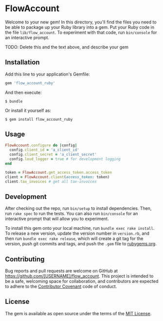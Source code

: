 # FlowAccount

Welcome to your new gem! In this directory, you'll find the files you need to be able to package up your Ruby library into a gem. Put your Ruby code in the file `lib/flow_account`. To experiment with that code, run `bin/console` for an interactive prompt.

TODO: Delete this and the text above, and describe your gem

## Installation

Add this line to your application's Gemfile:

```ruby
gem 'flow_account_ruby'
```

And then execute:

    $ bundle

Or install it yourself as:

    $ gem install flow_account_ruby

## Usage

```ruby
FlowAccount.configure do |config|
  config.client_id = 'a_client_id'
  config.client_secret = 'a_client_secret'
  config.loud_logger = true # for development logging
end

token = FlowAccount.get_access_token.access_token
client = FlowAccount.client(access_token: token)
client.tax_invoices # get all tax-invoices
```

## Development

After checking out the repo, run `bin/setup` to install dependencies. Then, run `rake spec` to run the tests. You can also run `bin/console` for an interactive prompt that will allow you to experiment.

To install this gem onto your local machine, run `bundle exec rake install`. To release a new version, update the version number in `version.rb`, and then run `bundle exec rake release`, which will create a git tag for the version, push git commits and tags, and push the `.gem` file to [rubygems.org](https://rubygems.org).

## Contributing

Bug reports and pull requests are welcome on GitHub at https://github.com/[USERNAME]/flow_account. This project is intended to be a safe, welcoming space for collaboration, and contributors are expected to adhere to the [Contributor Covenant](http://contributor-covenant.org) code of conduct.


## License

The gem is available as open source under the terms of the [MIT License](http://opensource.org/licenses/MIT).
